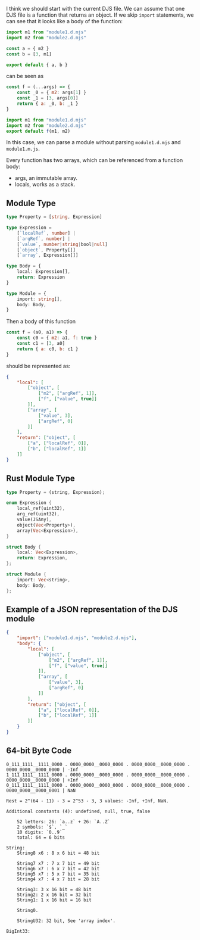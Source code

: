 I think we should start with the current DJS file. We can assume that one DJS file is a function that returns an object. If we skip `import` statements, we can see that it looks like a body of the function:

```js
import m1 from "module1.d.mjs"
import m2 from "module2.d.mjs"

const a = { m2 }
const b = [3, m1]

export default { a, b }
```

can be seen as

```js
const f = (...args) => {
    const _0 = { m2: args[1] }
    const _1 = [3, args[0]]
    return { a: _0, b: _1 }
}

import m1 from "module1.d.mjs"
import m2 from "module2.d.mjs"
export default f(m1, m2)
```

In this case, we can parse a module without parsing `module1.d.mjs` and `module1.m.js`.

Every function has two arrays, which can be referenced from a function body:
- args, an immutable array.
- locals, works as a stack.

## Module Type

```ts
type Property = [string, Expression]

type Expression =
    [`localRef`, number] |
    [`argRef`, number] |
    [`value`, number|string|bool|null]
    [`object`, Property[]]
    [`array`, Expression[]]

type Body = {
    local: Expression[],
    return: Expression
}

type Module = {
    import: string[],
    body: Body,
}
```

Then a body of this function 

```js
const f = (a0, a1) => {
    const c0 = { m2: a1, f: true }
    const c1 = [3, a0]
    return { a: c0, b: c1 }
}
```

should be represented as:

```json
{
    "local": [
        ["object", [
            ["m2", ["argRef", 1]],
            ["f", ["value", true]]
        ]],
        ["array", [
            ["value", 3],
            ["argRef", 0]
        ]]
    ],
    "return": ["object", [
        ["a", ["localRef", 0]],
        ["b", ["localRef", 1]]
    ]]
}
```

## Rust Module Type

```rust
type Property = (string, Expression);

enum Expression {
    local_ref(uint32),
    arg_ref(uint32),
    value(JSAny),
    object(Vec<Property>),
    array(Vec<Expression>),
}

struct Body {
    local: Vec<Expression>,
    return: Expression,
};

struct Module {
    import: Vec<string>,
    body: Body,
};
```

## Example of a JSON representation of the DJS module

```json
{
    "import": ["module1.d.mjs", "module2.d.mjs"],
    "body": {
        "local": [
            ["object", [
                ["m2", ["argRef", 1]],
                ["f", ["value", true]]
            ]],
            ["array", [
                ["value", 3],
                ["argRef", 0]
            ]]
        ],
        "return": ["object", [
            ["a", ["localRef", 0]],
            ["b", ["localRef", 1]]
        ]]
    }
}
```

## 64-bit Byte Code

```
0_111_1111__1111_0000 . 0000_0000__0000_0000 . 0000_0000__0000_0000 . 0000_0000__0000_0000 | -Inf
1_111_1111__1111_0000 . 0000_0000__0000_0000 . 0000_0000__0000_0000 . 0000_0000__0000_0000 | +Inf
0_111_1111__1111_0000 . 0000_0000__0000_0000 . 0000_0000__0000_0000 . 0000_0000__0000_0001 | NaN

Rest = 2^(64 - 11) - 3 = 2^53 - 3, 3 values: -Inf, +Inf, NaN.

Additional constants (4): undefined, null, true, false

    52 letters: 26: `a..z` + 26: `A..Z`
    2 symbols: `$`, `_`
    10 digits: `0..9`
    total: 64 = 6 bits

String:
    String8 x6 : 8 x 6 bit = 48 bit

    String7 x7 : 7 x 7 bit = 49 bit
    String6 x7 : 6 x 7 bit = 42 bit
    String5 x7 : 5 x 7 bit = 35 bit
    String4 x7 : 4 x 7 bit = 28 bit

    String3: 3 x 16 bit = 48 bit
    String2: 2 x 16 bit = 32 bit
    String1: 1 x 16 bit = 16 bit

    String0.

    StringU32: 32 bit, See 'array index'.

BigInt33:
```
